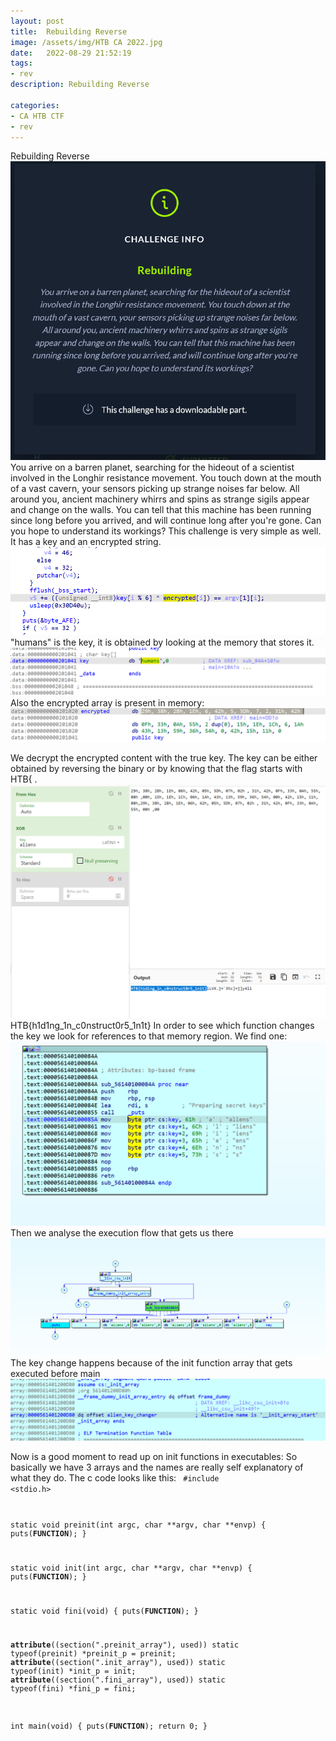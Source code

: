 ```yaml
---
layout: post
title:  Rebuilding Reverse
image: /assets/img/HTB CA 2022.jpg
date:   2022-08-29 21:52:19
tags:
- rev
description: Rebuilding Reverse

categories:
- CA HTB CTF
- rev
---
```


Rebuilding Reverse
![](/assets/img/2022-05-19-14-29-00.png)
You arrive on a barren planet, searching for the hideout of a scientist involved in the Longhir resistance movement. You touch down at the mouth of a vast cavern, your sensors picking up strange noises far below. All around you, ancient machinery whirrs and spins as strange sigils appear and change on the walls. You can tell that this machine has been running since long before you arrived, and will continue long after you're gone. Can you hope to understand its workings?
This challenge is very simple as well. It has a key and an encrypted string.
![](/assets/img/2022-05-19-15-50-25.png)
"humans" is the key, it is obtained by looking at the memory that stores it.
![](/assets/img/2022-05-19-15-51-40.png)
Also the encrypted array is present in memory:
![](/assets/img/2022-05-19-15-52-39.png)

We decrypt the encrypted content with the true key. The key can be either obtained by reversing the binary or by knowing that the flag starts with HTB{ .
![](/assets/img/2022-05-19-16-21-00.png)
HTB{h1d1ng_1n_c0nstruct0r5_1n1t}
In order to see which function changes the key we look for references to that memory region.
We find one:
![](/assets/img/2022-05-19-16-23-28.png)
Then we analyse the execution flow that gets us there 
![](/assets/img/2022-05-19-16-24-03.png)
The key change happens because of the init function array that gets executed before main
![](/assets/img/2022-05-19-16-24-51.png)

Now is a good moment to read up on init functions in executables:
So basically we have 3 arrays and the names are really self explanatory of what they do. The c code looks like this:
<code>
#include <stdio.h>

static void preinit(int argc, char **argv, char **envp) {
    puts(__FUNCTION__);
}

static void init(int argc, char **argv, char **envp) {
    puts(__FUNCTION__);
}

static void fini(void) {
    puts(__FUNCTION__);
}


__attribute__((section(".preinit_array"), used)) static typeof(preinit) *preinit_p = preinit;
__attribute__((section(".init_array"), used)) static typeof(init) *init_p = init;
__attribute__((section(".fini_array"), used)) static typeof(fini) *fini_p = fini;

int main(void) {
    puts(__FUNCTION__);
    return 0;
}
</code>